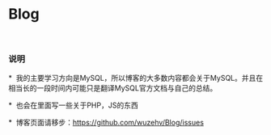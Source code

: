 # Blog
 
### 说明

*  我的主要学习方向是MySQL，所以博客的大多数内容都会关于MySQL。并且在相当长的一段时间内可能只是翻译MySQL官方文档与自己的总结。


*  也会在里面写一些关于PHP，JS的东西


*  博客页面请移步：https://github.com/wuzehv/Blog/issues
